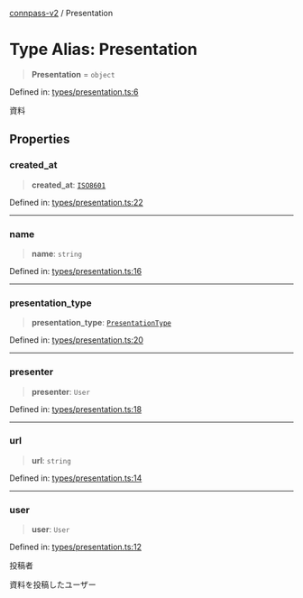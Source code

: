 [connpass-v2](../wiki/globals) / Presentation

# Type Alias: Presentation

> **Presentation** = `object`

Defined in: [types/presentation.ts:6](https://github.com/ryohidaka/node-connpass/blob/800ebb10fa1d025fb9b43567e6fa2b5ec8ce8b50/src/types/presentation.ts#L6)

資料

## Properties

### created\_at

> **created\_at**: [`ISO8601`](../wiki/TypeAlias.ISO8601)

Defined in: [types/presentation.ts:22](https://github.com/ryohidaka/node-connpass/blob/800ebb10fa1d025fb9b43567e6fa2b5ec8ce8b50/src/types/presentation.ts#L22)

***

### name

> **name**: `string`

Defined in: [types/presentation.ts:16](https://github.com/ryohidaka/node-connpass/blob/800ebb10fa1d025fb9b43567e6fa2b5ec8ce8b50/src/types/presentation.ts#L16)

***

### presentation\_type

> **presentation\_type**: [`PresentationType`](../wiki/Enumeration.PresentationType)

Defined in: [types/presentation.ts:20](https://github.com/ryohidaka/node-connpass/blob/800ebb10fa1d025fb9b43567e6fa2b5ec8ce8b50/src/types/presentation.ts#L20)

***

### presenter

> **presenter**: `User`

Defined in: [types/presentation.ts:18](https://github.com/ryohidaka/node-connpass/blob/800ebb10fa1d025fb9b43567e6fa2b5ec8ce8b50/src/types/presentation.ts#L18)

***

### url

> **url**: `string`

Defined in: [types/presentation.ts:14](https://github.com/ryohidaka/node-connpass/blob/800ebb10fa1d025fb9b43567e6fa2b5ec8ce8b50/src/types/presentation.ts#L14)

***

### user

> **user**: `User`

Defined in: [types/presentation.ts:12](https://github.com/ryohidaka/node-connpass/blob/800ebb10fa1d025fb9b43567e6fa2b5ec8ce8b50/src/types/presentation.ts#L12)

投稿者

資料を投稿したユーザー
